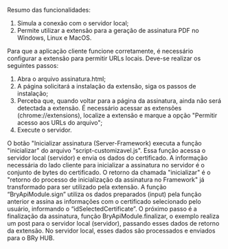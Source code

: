 Resumo das funcionalidades:
1. Simula a conexão com o servidor local;
2. Permite utilizar a extensão para a geração de assinatura PDF no Windows, Linux e MacOS.

Para que a aplicação cliente funcione corretamente, é necessário configurar a extensão para permitir URLs locais. Deve-se realizar os seguintes passos:
1. Abra o arquivo assinatura.html;
2. A página solicitará a instalação da extensão, siga os passos de instalação;
3. Perceba que, quando voltar para a página da assinatura, ainda não será detectada a extensão. É necessário acessar as extensões (chrome://extensions), localize a extensão e marque a opção "Permitir acesso aos URLs do arquivo";
4. Execute o servidor.

O botão "Inicializar assinatura (Server-Framework) executa a função "inicializar" do arquivo "script-customizavel.js". Essa função acessa o servidor local (servidor) e envia os dados do certificado. A informação necessária do lado cliente para inicializar a assinatura no servidor é o conjunto de bytes do certificado. O retorno da chamada "inicializar" é o "retorno do processo de inicialização da assinatura no Framework" já transformado para ser utilizado pela extensão.
A função “BryApiModule.sign” utiliza os dados preparados (input) pela função anterior e assina as informações com o certificado selecionado pelo usuário, informando o “idSelectedCertificate”.
O próximo passo é a finalização da assinatura, função BryApiModule.finalizar, o exemplo realiza um post para o servidor local (servidor), passando esses dados de retorno da extensão. No servidor local, esses dados são processados e enviados para o BRy HUB.
